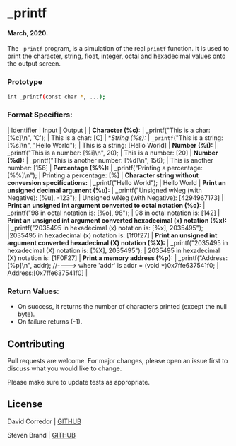# _printf
####  March, 2020.

The ```_printf``` program,  is a simulation of the real ```printf``` function. It is used to print the character, string, float, integer, octal and hexadecimal values onto the output screen.

### Prototype 
```bash
int _printf(const char *, ...);
```

### Format Specifiers:

| Identifier | Input | Output |
| **Character (%c):** | _printf("This is a char: [%c]\n", 'C'); | This is a char: [C] |
**String (%s):*  |  `_printf`("This is a string: [%s]\n", "Hello World"); | This is a string: [Hello World] |
**Number (%i):** | _printf("This is a number: [%i]\n", 20); | This is a number: [20] |
**Number (%d):** | _printf("This is another number: [%d]\n", 156); | This is another number: [156] |
**Percentage (%%):** | _printf("Printing a percentage: [%%]\n"); | Printing a percentage: [%] |
**Character string without conversion specifications:** | _printf("Hello World"); | Hello World |
**Print an unsigned decimal argument (%u):** | _printf("Unsigned wNeg (with Negative): [%u], -123"); | Unsigned wNeg (with Negative): [4294967173] |
**Print an unsigned int argument converted to octal notation (%o):** | _printf("98 in octal notation is: [%o], 98"); | 98 in octal notation is: [142] |
**Print an unsigned int argument converted hexadecimal (x) notation (%x):** | _printf("2035495 in hexadecimal (x) notation is: [%x], 2035495"); |2035495 in hexadecimal (x) notation is: [1f0f27] |
**Print an unsigned int argument converted hexadecimal (X) notation (%X):** | _printf("2035495 in hexadecimal (X) notation is: [%X], 2035495"); | 2035495 in hexadecimal (X) notation is: [1F0F27] |
**Print a memory address (%p):** | _printf("Address:[%p]\n", addr); //----> where 'addr' is addr = (void *)0x7ffe637541f0; | Address:[0x7ffe637541f0] |

### Return Values:
* On success, it returns the number of characters printed (except the null byte).
* On failure returns (-1).

## Contributing
Pull requests are welcome. For major changes, please open an issue first to discuss what you would like to change.

Please make sure to update tests as appropriate.

## License
David Corredor | [GITHUB](https://github.com/VIDMORE)

Steven Brand | [GITHUB](https://github.com/kajoomba99)
